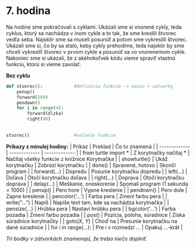 # 7. hodina

Na hodine sme pokračovali s cyklami. Ukázali sme si vnorené cykly, teda cyklus, ktorý sa nachádza v inom cykle a to tak, že sme kreslili štvorec vedľa seba. Najskôr sme sa 
museli posunúť a potom sme vykreslili štvorec. Ukázali sme si, čo by sa stalo, keby cykly prehodíme, teda najskôr by sme chceli vykresliť štvorec v prvom cykle a posunúť sa 
vo vnorenemom cykle. Nakoniec sme si ukázali, že z akéhokoľvek kódu vieme spraviť vlastnú funkciu, ktorú si vieme zavolať. 

**Bez cyklu**
```python
def stvorec():            #definicia funkcie -> nazov + zatvorky
    penup()
    forward(200)
    pendown()
    for i in range(4):
        forward(dlzka)
        right(90)
        
        
stvorec()                 #volanie funkcie
```

**Príkazy z minulej hodiny:**
| Príkaz  | Preklad | Čo to znamená |
| ------------- | ------------- | ------------- |
| from turtle import *  | Z korytnačky načítaj *  | Načítaj všetky funkcie z knižnice Korytnačka |
| showturtle()  | Ukáž korytnačku  | Zobrazí korytnačku |
| done()  | Spravené, hotovo  | Skončí program |
| forward(...)  | Dopredu  | Posunie korytnačku dopredu |
| left(...)  | Doľava  | Otočí korytnačku doľava |
| right(...)  | Doprava  | Otočí korytnačku doprava |
| delay(...)  | Meškanie, oneskorenie  | Spomalí program (1 sekunda = 1000) |
| penup()  | Pero hore  | Vypne kreslenie |
| pendown()  | Pero dole  | Zapne kreslenie |
| pencolor(‘...‘)  | Farba pera  | Zmení farbu pera |
| write(“…”)  | Napíš  |	Napíše text tam, kde sa nachádza korytnačka |
| pensize(...)  | Hrúbka pera  | Nastaví hrúbku pera |
| bgcolor(‘...‘)  | Farba pozadia  | Zmení farbu pozadia |
| pos()  | Pozícia, poloha, súradnice | Získa súradnice korytnačky |
| goto(*X*, *Y*)  | Choď na  | Presunie korytnačku na dané súradnice |
| for i in range(...):  | Pre i v rozmedzí ...  | Opakuj ...-krát |

*Tri bodky v zátvorkách znamenajú, že treba niečo doplniť.*
